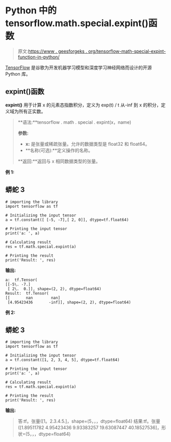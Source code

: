 # Python 中的 tensorflow.math.special.expint()函数

> 原文:[https://www . geesforgeks . org/tensorflow-math-special-expint-function-in-python/](https://www.geeksforgeeks.org/tensorflow-math-special-expint-function-in-python/)

[TensorFlow](https://www.geeksforgeeks.org/introduction-to-tensorflow/) 是谷歌为开发机器学习模型和深度学习神经网络而设计的开源 Python 库。

## expint()函数

**expint()** 用于计算 x 的元素态指数积分，定义为 exp(t) / t 从-inf 到 x 的积分，定义域为所有正实数。

> **语法:**tensorflow . math . special . expint(x，name)
> 
> **参数:**
> 
> *   **x:** 是张量或稀疏张量。允许的数据类型是 float32 和 float64。
> *   **名称(可选):**定义操作的名称。
> 
> **返回:**返回与 x 相同数据类型的张量。

**例 1:**

## 蟒蛇 3

```
# importing the library
import tensorflow as tf

# Initializing the input tensor
a = tf.constant([ [-5, -7],[ 2, 0]], dtype=tf.float64)

# Printing the input tensor
print('a: ', a)

# Calculating result
res = tf.math.special.expint(a)

# Printing the result
print('Result: ', res)
```

**输出:**

```
a:  tf.Tensor(
[[-5\. -7.]
 [ 2\.  0.]], shape=(2, 2), dtype=float64)
Result:  tf.Tensor(
[[       nan        nan]
 [4.95423436       -inf]], shape=(2, 2), dtype=float64)
```

**例 2:**

## 蟒蛇 3

```
# importing the library
import tensorflow as tf

# Initializing the input tensor
a = tf.constant([1, 2, 3, 4, 5], dtype=tf.float64)

# Printing the input tensor
print('a: ', a)

# Calculating result
res = tf.math.special.expint(a)

# Printing the result
print('Result: ', res)
```

**输出:**

> 答:tf。张量([1。2.3.4.5.]，shape=(5，，，dtype=float64)
> 结果:tf。张量([1.89511782 4.95423436 9.93383257 19.63087447 40.18527536]，形状=(5，，，dtype=float64)